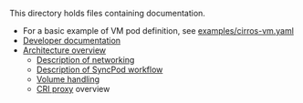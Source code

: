 This directory holds files containing documentation.

* For a basic example of VM pod definition, see [examples/cirros-vm.yaml](../examples/cirros-vm.yaml)
* [Developer documentation](devel/README.md)
* [Architecture overview](architecture.md)
    * [Description of networking](networking.md)
    * [Description of SyncPod workflow](sync-pod-workflow.md)
    * [Volume handling](volumes.md)
    * [CRI proxy](criproxy.md) overview
